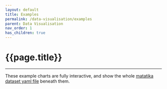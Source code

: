 ```yaml
---
layout: default
title: Examples
permalink: /data-visualisation/examples
parent: Data Visualisation
nav_order: 1
has_children: true
---
```


# {{page.title}}

---

These example charts are fully interactive, and show the whole [matatika dataset yaml file](../../cli/dataset-yaml) beneath them.
